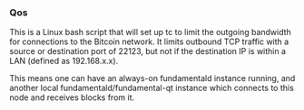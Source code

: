 ### Qos ###

This is a Linux bash script that will set up tc to limit the outgoing bandwidth for connections to the Bitcoin network. It limits outbound TCP traffic with a source or destination port of 22123, but not if the destination IP is within a LAN (defined as 192.168.x.x).

This means one can have an always-on fundamentald instance running, and another local fundamentald/fundamental-qt instance which connects to this node and receives blocks from it.
